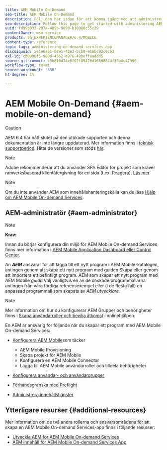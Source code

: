 ```yaml
---
title: AEM Mobile On-Demand
seo-title: AEM Mobile On-Demand
description: Följ den här sidan för att komma igång med att administrera AEM mobilapp för behovsstyrda tjänster. Den ger en översikt över rollerna och ansvarsområdena för en AEM administratör för On Demand-tjänster.
seo-description: Follow this page to get started with administering AEM mobile On-Demand services app. It provides an overview of the roles and responsibilities of an AEM administrator for On-Demand services.
uuid: fd99c032-287a-489b-9690-b18980c55c29
contentOwner: msm-service
products: SG_EXPERIENCEMANAGER/6.4/MOBILE
content-type: reference
topic-tags: administering-on-demand-services-app
discoiquuid: 5e1e6a51-67e1-42e3-bcb0-e16bc92c9cb3
exl-id: cb0898f5-900d-4562-a976-49beff8addd5
source-git-commit: c5b816d74c6f02f85476d16868844f39b4c47996
workflow-type: tm+mt
source-wordcount: '330'
ht-degree: 1%

---
```


# AEM Mobile On-Demand {#aem-mobile-on-demand}

>[!CAUTION]
>
>AEM 6.4 har nått slutet på den utökade supporten och denna dokumentation är inte längre uppdaterad. Mer information finns i [teknisk supportperiod](https://helpx.adobe.com/support/programs/eol-matrix.html). Hitta de versioner som stöds [här](https://experienceleague.adobe.com/docs/).

>[!NOTE]
>
>Adobe rekommenderar att du använder SPA Editor för projekt som kräver ramverksbaserad klientåtergivning för en sida (t.ex. Reagera). [Läs mer](/help/sites-developing/spa-overview.md).

>[!NOTE]
>
>Om du inte använder AEM som innehållshanteringskälla kan du läsa [Hjälp om AEM Mobile On-demand Services](https://helpx.adobe.com/digital-publishing-solution/topics.html).

## AEM-administratör {#aem-administrator}

>[!NOTE]
>
>**Krav:**
>
>Innan du börjar konfigurera din miljö för AEM Mobile On-demand Services finns mer information i [AEM Mobile Application Dashboard eller Control Center](/help/mobile/mobile-apps-ondemand-application-dashboard.md).

An ***AEM*** ansvarar för att lägga till ett nytt program i AEM Mobile-katalogen, antingen genom att skapa ett nytt program med guiden Skapa eller genom att importera ett befintligt program. AEM som skapar ett nytt program med AEM Mobile *guide* Välj vanligtvis en av de önskade programmallarna antingen från våra färdiga referensexempel eller (i de flesta fall) en anpassad programmall som skapats av *AEM utvecklare.*

>[!NOTE]
>
>Mer information om hur du konfigurerar AEM Grupper och behörigheter finns i [Skapa användarroller och bevilja åtkomst](https://helpx.adobe.com/digital-publishing-solution/help/account-admin-dps.html) i onlinehjälpen.

En AEM är ansvarig för följande när du skapar ett program med AEM Mobile On-demand Services:

* [Konfigurera AEM Mobile](/help/mobile/aem-mobile-setup.md)som täcker

   * AEM Mobile Provisioning
   * Skapa projekt för AEM Mobile
   * Konfigurera en AEM Mobile Connector
   * Lägga till AEM Mobile användarroller och tilldela behörigheter

* [Konfigurera användar- och användargrupper](/help/mobile/aem-mobile-configure-users.md)
* [Förhandsgranska med Preflight](/help/mobile/aem-mobile-manage-ondemand-services.md)
* [Administrera innehållstjänster](/help/mobile/developing-content-services.md)

## Ytterligare resurser {#additional-resources}

Mer information om de två andra rollerna och ansvarsområdena för att skapa en AEM Mobile On-demand Services-app finns i följande resurser:

* [Utveckla AEM för AEM Mobile On-demand Services](/help/mobile/aem-mobile-on-demand.md)
* [AEM innehåll för AEM Mobile On-demand Services App](/help/mobile/mobile-apps-ondemand.md)
